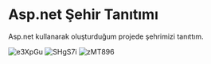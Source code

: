 <h1> Asp.net Şehir Tanıtımı </h1>
<p>Asp.net kullanarak oluşturduğum projede şehrimizi tanıttım. </p>
<img class="my-4" src="https://i.hizliresim.com/e3XpGu.png" alt="e3XpGu">

<img class="my-4" src="https://i.hizliresim.com/SHgS7i.png" alt="SHgS7i">

<img class="my-4" src="https://i.hizliresim.com/zMT896.png" alt="zMT896">
